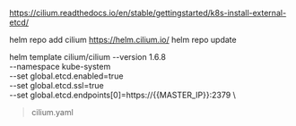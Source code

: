 https://cilium.readthedocs.io/en/stable/gettingstarted/k8s-install-external-etcd/


helm repo add cilium https://helm.cilium.io/
helm repo update

helm template cilium/cilium  --version 1.6.8 \
  --namespace kube-system \
  --set global.etcd.enabled=true \
  --set global.etcd.ssl=true \
  --set global.etcd.endpoints[0]=https://{{MASTER_IP}}:2379 \
  > cilium.yaml